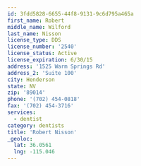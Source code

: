 ```yaml
---
id: 3fdd5828-6655-44f8-9131-9c6d795a465a
first_name: Robert
middle_name: Wilford
last_name: Nisson
license_type: DDS
license_number: '2540'
license_status: Active
license_expiration: 6/30/15
address: '1525 Warm Springs Rd'
address_2: 'Suite 100'
city: Henderson
state: NV
zip: '89014'
phone: '(702) 454-0818'
fax: '(702) 454-3716'
services:
  - dentist
category: dentists
title: 'Robert Nisson'
_geoloc:
  lat: 36.0561
  lng: -115.046
---
```

